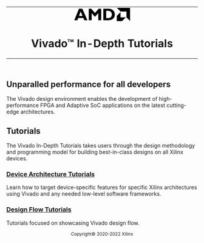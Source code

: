 <table width="100%">
 <tr width="100%">
    <td align="center"><img src="https://github.com/Xilinx/Image-Collateral/blob/main/xilinx-logo.png?raw=true" width="30%"/><h1>Vivado™ In-Depth Tutorials</h1>
    </td>
 </tr>
</table>

## </br> Unparalled performance for all developers
The Vivado design environment enables the development of high-performance FPGA and Adaptive SoC applications on
the latest cutting-edge architectures.

## Tutorials

The Vivado In-Depth Tutorials takes users through the design methodology and programming model for building
best-in-class designs on all Xilinx devices.

### [Device Architecture Tutorials](./Device_Architecture_Tutorials)
Learn how to target device-specific features for specific Xilinx architectures using Vivado and any needed
low-level software frameworks.

### [Design Flow Tutorials](./Design_Flow_Tutorials)
Tutorials focused on showcasing Vivado design flow. 

<p align="center"><sup>Copyright&copy; 2020-2022 Xilinx</sup></p>
